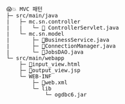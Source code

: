 <pre>	
😱💥 MVC 패턴	
├─ src/main/java		
| 	├─ mc.sn.controller
|	|	└─ <a href ="https://github.com/kcy97328/Multicampus/blob/121a950c372ae3fe1e5d76c6eb62b39e463ee883/MVC/ControllerServlet.java">📝</a> ControllerServlet.java 
|	└─ mc.sn.model	
|		├─ <a href ="https://github.com/kcy97328/Multicampus/blob/121a950c372ae3fe1e5d76c6eb62b39e463ee883/MVC/BusinessService.java">📝</a>BusinessService.java	
|		├─ <a href ="https://github.com/kcy97328/Multicampus/blob/121a950c372ae3fe1e5d76c6eb62b39e463ee883/MVC/ConnectionManager.java">📝</a>ConnectionManager.java
|		└─ <a href ="https://github.com/kcy97328/Multicampus/blob/121a950c372ae3fe1e5d76c6eb62b39e463ee883/MVC/JobsDAO.java">📝</a>JobsDAO.java
└─ src/main/webapp 	
	├─ <a href ="https://github.com/kcy97328/Multicampus/blob/121a950c372ae3fe1e5d76c6eb62b39e463ee883/MVC/input_view.html">📝</a>input_view.html	
	├─ <a href ="https://github.com/kcy97328/Multicampus/blob/121a950c372ae3fe1e5d76c6eb62b39e463ee883/MVC/output_view.jsp">📝</a>output_view.jsp	
	└─ WEB-INF	
		├─ <a href ="https://github.com/kcy97328/Multicampus/blob/121a950c372ae3fe1e5d76c6eb62b39e463ee883/MVC/web.xml">📝</a>web.xml	
		└─ lib	
		    └─ ogdbc6.jar
</pre>
